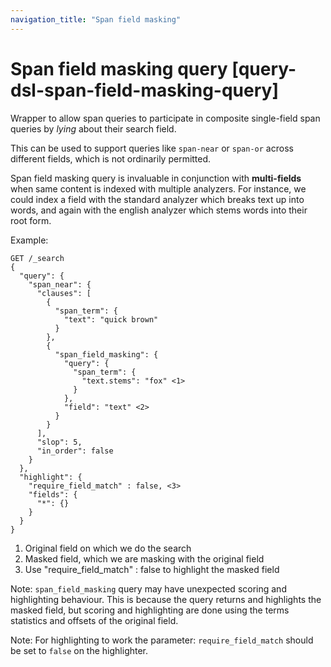 ```yaml
---
navigation_title: "Span field masking"
---
```


# Span field masking query [query-dsl-span-field-masking-query]


Wrapper to allow span queries to participate in composite single-field span queries by *lying* about their search field.

This can be used to support queries like `span-near` or `span-or` across different fields, which is not ordinarily permitted.

Span field masking query is invaluable in conjunction with **multi-fields** when same content is indexed with multiple analyzers. For instance, we could index a field with the standard analyzer which breaks text up into words, and again with the english analyzer which stems words into their root form.

Example:

```console
GET /_search
{
  "query": {
    "span_near": {
      "clauses": [
        {
          "span_term": {
            "text": "quick brown"
          }
        },
        {
          "span_field_masking": {
            "query": {
              "span_term": {
                "text.stems": "fox" <1>
              }
            },
            "field": "text" <2>
          }
        }
      ],
      "slop": 5,
      "in_order": false
    }
  },
  "highlight": {
    "require_field_match" : false, <3>
    "fields": {
      "*": {}
    }
  }
}
```

1. Original field on which we do the search
2. Masked field, which we are masking with the original field
3. Use "require_field_match" : false to highlight the masked field


Note: `span_field_masking` query may have unexpected scoring and highlighting behaviour. This is because the query returns and highlights the masked field, but scoring and highlighting are done using the terms statistics and offsets of the original field.

Note: For highlighting to work the parameter: `require_field_match` should be set to `false` on the highlighter.

